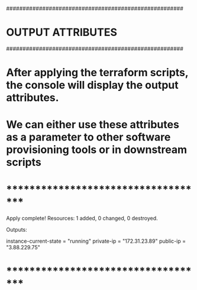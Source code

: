 ######################################################
# OUTPUT ATTRIBUTES
######################################################

# After applying the terraform scripts, the console will display the output attributes.
# We can either use these attributes as a parameter to other software provisioning tools or in downstream scripts

# ***********************************
Apply complete! Resources: 1 added, 0 changed, 0 destroyed.

Outputs:

instance-current-state = "running"
private-ip = "172.31.23.89"
public-ip = "3.88.229.75"
# ***********************************
